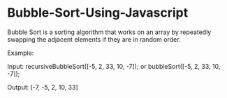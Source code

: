 # Bubble-Sort-Using-Javascript

Bubble Sort is a sorting algorithm that works on an array by repeatedly swapping the adjacent elements if they are in random order.

Example:

Input:
recursiveBubbleSort([-5, 2, 33, 10, -7]); or
bubbleSort([-5, 2, 33, 10, -7]);

Output:
[-7, -5, 2, 10, 33]
